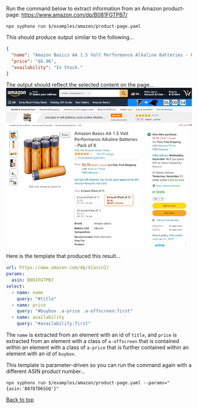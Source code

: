 Run the command below to extract information from an Amazon product-page: https://www.amazon.com/dp/B081FGTPB7/
```
npx syphonx run $/examples/amazon/product-page.yaml
```

This should produce output similar to the following...
```json
{
  "name": "Amazon Basics AA 1.5 Volt Performance Alkaline Batteries - Pack of 8",
  "price": "$6.96",
  "availability": "In Stock."
}
```

The output should reflect the selected content on the page...
![screenshot](images/amazon-product-page.png)

Here is the template that produced this result...
```yaml
url: https://www.amazon.com/dp/${asin}/
params:
  asin: B081FGTPB7
select:
  - name: name
    query: "#title"
  - name: price
    query: "#buybox .a-price .a-offscreen:first"
  - name: availability
    query: "#availability:first"
```

The `name` is extracted from an element with an id of `title`, and `price` is extracted from an element with a class of `a-offscreen` that is contained within an element with a class of `a-price` that is further contained within an element with an id of `buybox`.

This template is parameter-driven so you can run the command again with a different ASIN product number...
```
npx syphonx run $/examples/amazon/product-page.yaml --params="{asin:'B0787D6SGQ'}"
```

[Back to top](/README.md)
